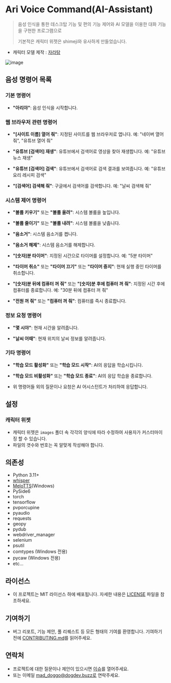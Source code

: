 # Ari Voice Command(AI-Assistant)
> 음성 인식을 통한 데스크탑 기능 및 편의 기능 제어와 AI 모델을 이용한 대화 기능을 구현한 프로그램으로
>
> 기본적은 캐릭터 위젯은 shimeji와 유사하게 만들었습니다.

- 캐릭터 모델 제작 : [자라탕](https://github.com/yongmen20)

![image](https://github.com/user-attachments/assets/fc8de4b7-57ca-4c22-812c-e5dcc7b45cdd)

## 음성 명령어 목록

### 기본 명령어

- **"아리야"**: 음성 인식을 시작합니다.

### 웹 브라우저 관련 명령어

- **"[사이트 이름] 열어 줘"**: 지정된 사이트를 웹 브라우저로 엽니다.
  예: "네이버 열어 줘", "유튜브 열어 줘"

- **"유튜브 [검색어] 재생"**: 유튜브에서 검색어로 영상을 찾아 재생합니다.
  예: "유튜브 뉴스 재생"

- **"유튜브 [검색어] 검색"**: 유튜브에서 검색어로 검색 결과를 보여줍니다.
  예: "유튜브 요리 레시피 검색"

- **"[검색어] 검색해 줘"**: 구글에서 검색어를 검색합니다.
  예: "날씨 검색해 줘"

### 시스템 제어 명령어

- **"볼륨 키우기"** 또는 **"볼륨 올려"**: 시스템 볼륨을 높입니다.

- **"볼륨 줄이기"** 또는 **"볼륨 내려"**: 시스템 볼륨을 낮춥니다.

- **"음소거"**: 시스템 음소거를 켭니다.

- **"음소거 해제"**: 시스템 음소거를 해제합니다.

- **"[숫자]분 타이머"**: 지정된 시간으로 타이머를 설정합니다.
  예: "5분 타이머"

- **"타이머 취소"** 또는 **"타이머 끄기"** 또는 **"타이머 중지"**: 현재 실행 중인 타이머를 취소합니다.

- **"[숫자]분 뒤에 컴퓨터 꺼 줘"** 또는 **"[숫자]분 후에 컴퓨터 꺼 줘"**: 지정된 시간 후에 컴퓨터를 종료합니다.
  예: "30분 뒤에 컴퓨터 꺼 줘"

- **"전원 꺼 줘"** 또는 **"컴퓨터 꺼 줘"**: 컴퓨터를 즉시 종료합니다.

### 정보 요청 명령어

- **"몇 시야"**: 현재 시간을 알려줍니다.

- **"날씨 어때"**: 현재 위치의 날씨 정보를 알려줍니다.

### 기타 명령어

- **"학습 모드 활성화"** 또는 **"학습 모드 시작"**: AI의 응답을 학습시킵니다.

- **"학습 모드 비활성화"** 또는 **"학습 모드 종료"**: AI의 응답 학습을 종료합니다.

- 위 명령어들 외의 질문이나 요청은 AI 어시스턴트가 처리하여 응답합니다.

## 설정

### 캐릭터 위젯
- 캐릭터 위젯은 `images` 폴더 속 각각의 양식에 따라 수정하여 사용자가 커스터마이징 할 수 있습니다.
- 파일의 갯수와 번호는 꼭 알맞게 작성해야 합니다.


## 의존성
- Python 3.11+
- [whisper](https://github.com/openai/whisper)
- [MeloTTS](https://github.com/myshell-ai/MeloTTS)(Windows)
- PySide6
- torch
- tensorflow
- pvporcupine
- pyaudio
- requests
- geopy
- pydub
- webdriver_manager
- selenium
- psutil
- comtypes (Windows 전용)
- pycaw (Windows 전용)
- etc...

## 라이선스
- 이 프로젝트는 MIT 라이선스 하에 배포됩니다. 자세한 내용은 [LICENSE](LICENSE) 파일을 참조하세요.

## 기여하기
- 버그 리포트, 기능 제안, 풀 리퀘스트 등 모든 형태의 기여를 환영합니다. 기여하기 전에 [CONTRIBUTING.md](CONTRIBUTING.md)를 읽어주세요.

## 연락처
- 프로젝트에 대한 질문이나 제안이 있으시면 [이슈](https://github.com/DO0OG/AI-Assistant/issues)를 열어주세요.
- 또는 이메일 mad_doggo@dogdev.buzz로 연락주세요.

